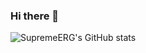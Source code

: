 ### Hi there 👋


![SupremeERG's GitHub stats](https://github-readme-stats.vercel.app/api?username=SupremeERG&hide=contribs,prs)

<!--
**SupremeERG/SupremeERG** is a ✨ _special_ ✨ repository because its `README.md` (this file) appears on your GitHub profile.

Here are some ideas to get you started:

- 🔭 I’m currently working on ...
- 🌱 I’m currently learning ...
- 👯 I’m looking to collaborate on ...
- 🤔 I’m looking for help with ...
- 💬 Ask me about ...
- 📫 How to reach me: ...
- 😄 Pronouns: ...
- ⚡ Fun fact: ...
-->
